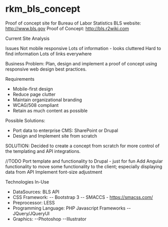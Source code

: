 # rkm_bls_concept
Proof of concept site for Bureau of Labor Statistics
BLS website: http://www.bls.gov
Proof of Concept: http://bls.r2wiki.com

Current Site Analysis

Issues
Not mobile responsive
Lots of information - looks cluttered
Hard to find information
Lots of links everywhere

Business Problem: 
Plan, design and implement a proof of concept using responsive web design best practices.  

Requirements
- Mobile-first design
- Reduce page clutter
- Maintain organizational branding
- WCAG/508 compliant
- Retain as much content as possible


Possible Solutions: 
- Port data to enterprise CMS: SharePoint or Drupal
- Design and Implement site from scratch

SOLUTION: Decided to create a concept from scratch for more control of the templating and API integrations. 

//TODO
Port template and functionality to Drupal - just for fun
Add Angular functionality to move some functionality to the client; especially displaying data from API
Implement font-size adjustment

Technologies In-Use
- DataSources: BLS API
- CSS Framework: 
 -- Bootstrap 3
 -- SMACCS - https://smacss.com/
- Preprocessor: LESS
- Programming Language: PHP
 Javascript Frameworks
-- JQuery/JQueryUI
- Graphics: 
 --Photoshop
 --Illustrator
